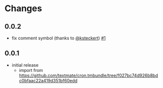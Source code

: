 # Changes

## 0.0.2

- fix comment symbol (thanks to [@ksteckert](https://github.com/ksteckert)) [#1](https://github.com/hogashi/vscode-syntax-highlight-crontab/pull/1)

## 0.0.1

- initial release
  - import from https://github.com/textmate/cron.tmbundle/tree/f027bc74d926b8bdc0bfaac22a419d351bf60edd
